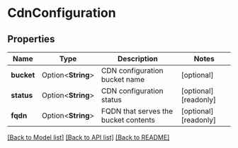 # CdnConfiguration

## Properties

Name | Type | Description | Notes
------------ | ------------- | ------------- | -------------
**bucket** | Option<**String**> | CDN configuration bucket name | [optional]
**status** | Option<**String**> | CDN configuration status | [optional][readonly]
**fqdn** | Option<**String**> | FQDN that serves the bucket contents | [optional][readonly]

[[Back to Model list]](../README.md#documentation-for-models) [[Back to API list]](../README.md#documentation-for-api-endpoints) [[Back to README]](../README.md)


